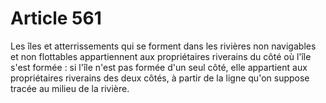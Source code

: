 # Article 561

Les îles et atterrissements qui se forment dans les rivières non navigables et non flottables appartiennent aux propriétaires riverains du côté où l'île s'est formée : si l'île n'est pas formée d'un seul côté, elle appartient aux propriétaires riverains des deux côtés, à partir de la ligne qu'on suppose tracée au milieu de la rivière.
